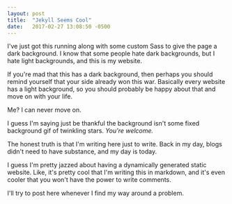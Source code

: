 ```yaml
---
layout: post
title:  "Jekyll Seems Cool"
date:   2017-02-27 13:08:50 -0500
---
```


I've just got this running along with some custom Sass to give the page
a dark background. I know that some people hate dark backgrounds, but I
hate light backgrounds, and this is my website.

If you're mad that this has a dark background, then perhaps you should
remind yourself that your side already won this war. Basically every
website has a light background, so you should probably be happy about
that and move on with your life.

Me? I can never move on.

I guess I'm saying just be thankful the background isn't some fixed
background gif of twinkling stars. *You're welcome.*

The honest truth is that I'm writing here just to write. Back in my day,
blogs didn't need to have substance, and my day is today.

I guess I'm pretty jazzed about having a dynamically generated static
website. Like, it's pretty cool that I'm writing this in markdown, and
it's even cooler that you won't have the power to write comments.

I'll try to post here whenever I find my way around a problem.
